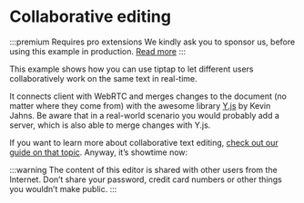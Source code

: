 # Collaborative editing

:::premium Requires pro extensions
We kindly ask you to sponsor us, before using this example in production. [Read more](/sponsor)
:::

This example shows how you can use tiptap to let different users collaboratively work on the same text in real-time.

It connects client with WebRTC and merges changes to the document (no matter where they come from) with the awesome library [Y.js](https://github.com/yjs/yjs) by Kevin Jahns. Be aware that in a real-world scenario you would probably add a server, which is also able to merge changes with Y.js.

If you want to learn more about collaborative text editing, [check out our guide on that topic](/guide/collaborative-editing). Anyway, it’s showtime now:

:::warning The content of this editor is shared with other users from the Internet.
Don’t share your password, credit card numbers or other things you wouldn’t make public.
:::

<!-- <demo name="Examples/Collaboration" :show-source="false"/> -->

<demo name="Examples/CollaborativeEditing" />
